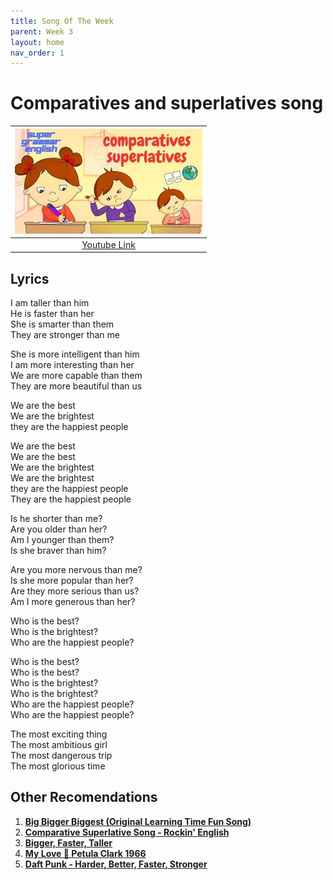 ```yaml
---
title: Song Of The Week
parent: Week 3
layout: home
nav_order: 1
---
```


# Comparatives and superlatives song

| <img src="https://raw.githubusercontent.com/welearntogetherfenicia/elementary2-y/refs/heads/main/assets/images/comparatives_song.jpg" alt="Song1" width="300"/> |
|:------------------------------------------------------------------------------------------:|
| <a href="https://www.youtube.com/watch?v=eFjjO_lhf9c">Youtube Link</a> |

## Lyrics
I am taller than him <br />
He is faster than her <br />
She is smarter than them <br />
They are stronger than me <br />

She is more intelligent than him <br />
I am more interesting than her <br />
We are more capable than them <br />
They are more beautiful than us <br />

We are the best <br />
We are the brightest <br />
they are the happiest people <br />

We are the best <br />
We are the best <br />
We are the brightest <br />
We are the brightest <br />
they are the happiest people <br />
They are the happiest people <br />

Is he shorter than me? <br />
Are you older than her? <br />
Am I younger than them? <br />
Is she braver than him? <br />

Are you more nervous than me? <br />
Is she more popular than her? <br />
Are they more serious than us? <br />
Am I more generous than her? <br />

Who is the best? <br />
Who is the brightest? <br />
Who are the happiest people? <br />

Who is the best? <br />
Who is the best? <br />
Who is the brightest? <br />
Who is the brightest? <br />
Who are the happiest people? <br />
Who are the happiest people? <br />

The most exciting thing <br />
The most ambitious girl <br />
The most dangerous trip <br />
The most glorious time <br />


## Other Recomendations

1. **[Big Bigger Biggest (Original Learning Time Fun Song)](https://www.youtube.com/watch?v=gLMxjtPMCm8)**
2. **[Comparative Superlative Song - Rockin' English](https://www.youtube.com/watch?v=872gqAJjc1g)**
3. **[Bigger, Faster, Taller](https://www.youtube.com/watch?v=rGyQZ-xagwk)**
4. **[My Love 📀 Petula Clark 1966](https://www.youtube.com/watch?v=pFXZIXMB5r4&list=RDpFXZIXMB5r4&start_radio=1)**
5. **[Daft Punk - Harder, Better, Faster, Stronger](https://www.youtube.com/watch?v=gAjR4_CbPpQ&list=RDgAjR4_CbPpQ&start_radio=1)**
